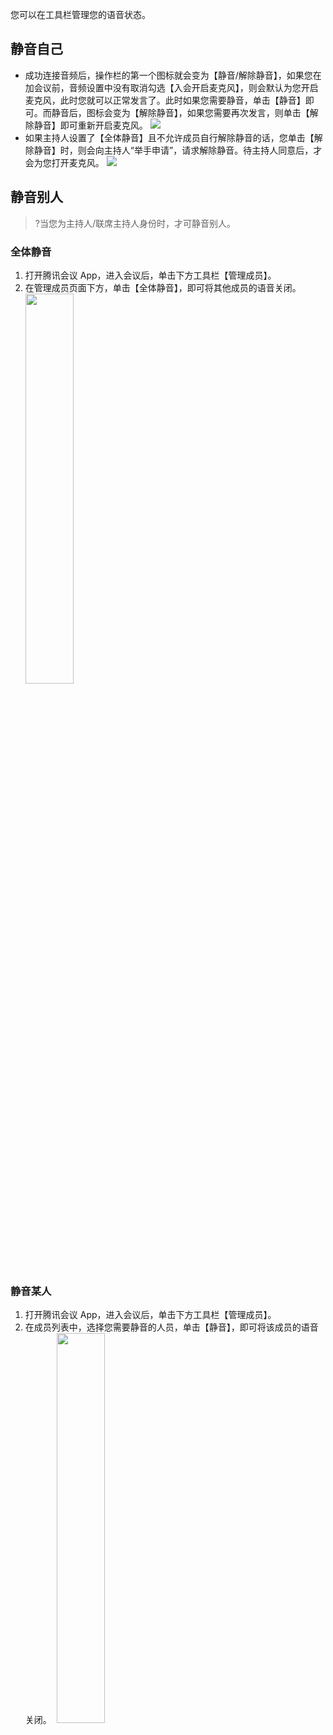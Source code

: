 
您可以在工具栏管理您的语音状态。

## 静音自己
- 成功连接音频后，操作栏的第一个图标就会变为【静音/解除静音】，如果您在加会议前，音频设置中没有取消勾选【入会开启麦克风】，则会默认为您开启麦克风，此时您就可以正常发言了。此时如果您需要静音，单击【静音】即可。而静音后，图标会变为【解除静音】，如果您需要再次发言，则单击【解除静音】即可重新开启麦克风。
![](https://main.qcloudimg.com/raw/b28b2edfd5b6f38fca869da0cca5b21c.jpg)
- 如果主持人设置了【全体静音】且不允许成员自行解除静音的话，您单击【解除静音】时，则会向主持人“举手申请”，请求解除静音。待主持人同意后，才会为您打开麦克风。
![](https://main.qcloudimg.com/raw/3f6c8cbd8dd2fd64baf730db4fa22026.png)

## 静音别人
>?当您为主持人/联席主持人身份时，才可静音别人。
### 全体静音
1. 打开腾讯会议 App，进入会议后，单击下方工具栏【管理成员】。
2. 在管理成员页面下方，单击【全体静音】，即可将其他成员的语音关闭。
&nbsp;<img src="https://main.qcloudimg.com/raw/56209d8361876bc6b2a405a78c29e573.png" width="40%">

### 静音某人
1. 打开腾讯会议 App，进入会议后，单击下方工具栏【管理成员】。
2. 在成员列表中，选择您需要静音的人员，单击【静音】，即可将该成员的语音关闭。
&nbsp;<img src="https://main.qcloudimg.com/raw/073e4b4af3117e4e9832928cb5ed8fdc.png" width="40%">

